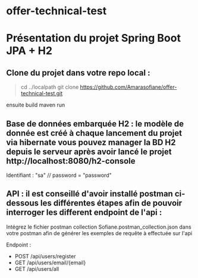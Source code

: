 # offer-technical-test

# Présentation du projet Spring Boot JPA + H2

## Clone du projet dans votre repo local : 
  >cd ../localpath
  >git clone https://github.com/Amarasofiane/offer-technical-test.git
  
ensuite build maven run

## Base de données embarquée H2 : le modèle de donnée est créé à chaque lancement du projet via hibernate vous pouvez manager la BD H2 depuis le serveur après avoir lancé le projet http://localhost:8080/h2-console

Identifiant : "sa" // password = "password"

## API :  il est conseillé d'avoir installé postman ci-dessous les différentes étapes afin de pouvoir interroger les different endpoint de l'api :

Intégrez le fichier postman collection Sofiane.postman_collection.json dans votre postman afin de générer les exemples de requête à effectuée sur l'api

Endpoint :
- POST /api/users/register 
- GET  /api/users/email/{email}
- GET  /api/users/all
